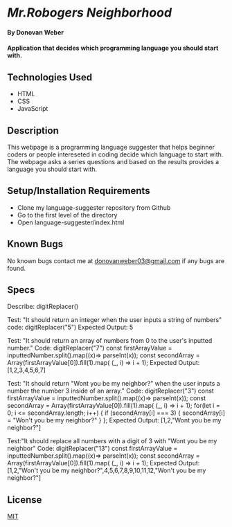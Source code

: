 # _Mr.Robogers Neighborhood_

#### By Donovan Weber

#### Application that decides which programming language you should start with.

## Technologies Used

* HTML
* CSS
* JavaScript


## Description

This webpage is a programming language suggester that helps beginner coders
or people intereseted in coding decide which language to start with. The webpage asks a series questions and based on the results provides a language you should start with.

## Setup/Installation Requirements

* Clone my language-suggester repository from Github
* Go to the first level of the directory
* Open language-suggester/index.html

## Known Bugs

No known bugs contact me at [donovanweber03@gmail.com](mailto:donovanweber03@gmail.com) if any bugs are 
found.

## Specs

Describe: digitReplacer()

Test: "It should return an integer when the user inputs a string of numbers"
code: digitReplacer("5")
Expected Output: 5 

Test: "It should return an array of numbers from 0 to the user's inputted number."
Code: digitReplacer("7")
const firstArrayValue = inputtedNumber.split().map((x)=> parseInt(x));
  const secondArray =   Array(firstArrayValue[0]).fill(1).map( (_, i) => i + 1);
Expected Output:[1,2,3,4,5,6,7] 

Test: "It should return "Wont you be my neighbor?" when the user inputs a number the number 3 inside of an array."
Code: digitReplacer("3")
const firstArrayValue = inputtedNumber.split().map((x)=> parseInt(x));
  const secondArray =   Array(firstArrayValue[0]).fill(1).map( (_, i) => i + 1);
  for(let i = 0; i <= secondArray.length; i++) {
    if (secondArray[i] === 3) {
      secondArray[i] = "Won't you be my neighbor?"
    } 
  };
Expected Output: [1,2,"Wont you be my neighbor?"]

Test:"It should replace all numbers with a digit of 3 with "Wont you be my neighbor"
Code: digitReplacer("13")
const firstArrayValue = inputtedNumber.split().map((x)=> parseInt(x));
  const secondArray =   Array(firstArrayValue[0]).fill(1).map( (_, i) => i + 1);
Expected Output: [1,2,"Won't you be my neighbor?",4,5,6,7,8,9,10,11,12,"Won't you be my neighbor?"]


## License

[MIT](https://choosealicense.com/licenses/mit/)